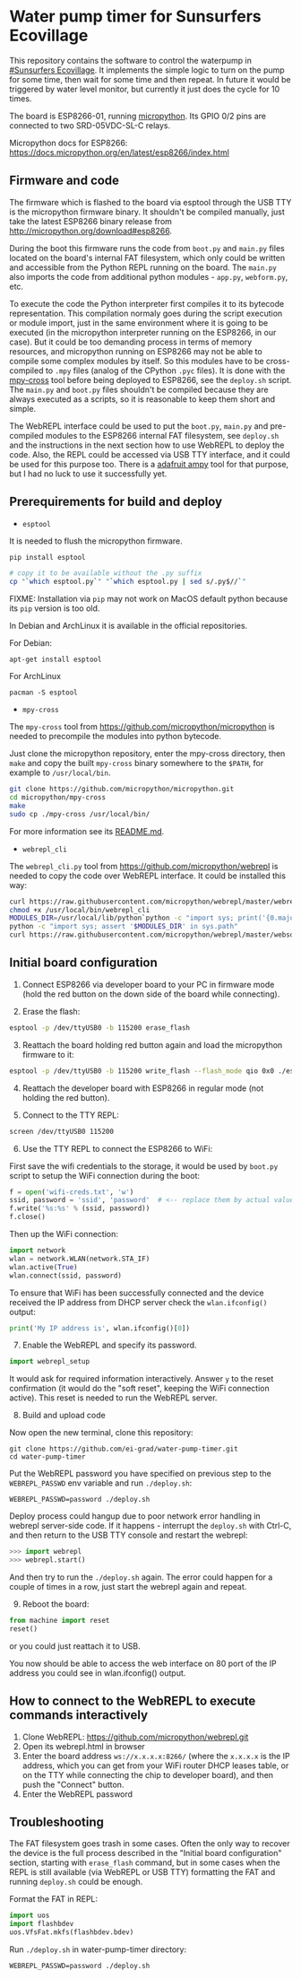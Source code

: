 Water pump timer for Sunsurfers Ecovillage
==========================================

This repository contains the software to control the waterpump in [#Sunsurfers
Ecovillage](http://sunsurfers.ru/projects/eco-village-georgia/). It implements
the simple logic to turn on the pump for some time, then wait for some time and
then repeat. In future it would be triggered by water level monitor, but
currently it just does the cycle for 10 times.

The board is ESP8266-01, running [micropython](http://micropython.org/). Its
GPIO 0/2 pins are connected to two SRD-05VDC-SL-C relays.

Micropython docs for ESP8266: https://docs.micropython.org/en/latest/esp8266/index.html

Firmware and code
-----------------

The firmware which is flashed to the board via esptool through the USB TTY is
the micropython firmware binary. It shouldn't be compiled manually, just take
the latest ESP8266 binary release from http://micropython.org/download#esp8266.

During the boot this firmware runs the code from `boot.py` and `main.py` files
located on the board's internal FAT filesystem, which only could be written and
accessible from the Python REPL running on the board. The `main.py` also
imports the code from additional python modules - `app.py`, `webform.py`, etc.

To execute the code the Python interpreter first compiles it to its bytecode
representation. This compilation normaly goes during the script execution or
module import, just in the same environment where it is going to be executed
(in the micropython interpreter running on the ESP8266, in our case).  But it
could be too demanding process in terms of memory resources, and micropython
running on ESP8266 may not be able to compile some complex modules by itself.
So this modules have to be cross-compiled to `.mpy` files (analog of the
CPython `.pyc` files). It is done with the
[mpy-cross](https://github.com/micropython/micropython/tree/master/mpy-cross)
tool before being deployed to ESP8266, see the `deploy.sh` script. The
`main.py` and `boot.py` files shouldn't be compiled because they are always
executed as a scripts, so it is reasonable to keep them short and simple.

The WebREPL interface could be used to put the `boot.py`, `main.py` and
pre-compiled modules to the ESP8266 internal FAT filesystem, see `deploy.sh`
and the instructions in the next section how to use WebREPL to deploy the code.
Also, the REPL could be accessed via USB TTY interface, and it could be used
for this purpose too. There is a [adafruit
ampy](https://github.com/adafruit/ampy) tool for that purpose, but I had no
luck to use it successfully yet.

Prerequirements for build and deploy
------------------------------------

* `esptool`

It is needed to flush the micropython firmware.

```bash
pip install esptool

# copy it to be available without the .py suffix
cp "`which esptool.py`" "`which esptool.py | sed s/.py$//`"
```

FIXME: Installation via `pip` may not work on MacOS default python because its
`pip` version is too old.

In Debian and ArchLinux it is available in the official repositories.

For Debian:

```
apt-get install esptool
```

For ArchLinux

```
pacman -S esptool
```

* `mpy-cross`

The `mpy-cross` tool from https://github.com/micropython/micropython is needed
to precompile the modules into python bytecode.

Just clone the micropython repository, enter the mpy-cross directory, then
`make` and copy the built `mpy-cross` binary somewhere to the `$PATH`, for
example to `/usr/local/bin`.

```bash
git clone https://github.com/micropython/micropython.git
cd micropython/mpy-cross
make
sudo cp ./mpy-cross /usr/local/bin/
```

For more information see its
[README.md](https://github.com/micropython/micropython/blob/master/mpy-cross/README.md).

* `webrepl_cli`

The `webrepl_cli.py` tool from https://github.com/micropython/webrepl is needed
to copy the code over WebREPL interface. It could be installed this way:

```bash
curl https://raw.githubusercontent.com/micropython/webrepl/master/webrepl_cli.py > /usr/local/bin/webrepl_cli
chmod +x /usr/local/bin/webrepl_cli
MODULES_DIR=/usr/local/lib/python`python -c "import sys; print('{0.major}.{0.minor}'.format(sys.version_info))"`/site-packages
python -c "import sys; assert '$MODULES_DIR' in sys.path"
curl https://raw.githubusercontent.com/micropython/webrepl/master/websocket_helper.py > "$MODULES_DIR/websocket_helper.py"
```

Initial board configuration
---------------------------

1. Connect ESP8266 via developer board to your PC in firmware mode (hold the
   red button on the down side of the board while connecting).

2. Erase the flash:

```bash
esptool -p /dev/ttyUSB0 -b 115200 erase_flash
```

3. Reattach the board holding red button again and load the micropython firmware to it:

```bash
esptool -p /dev/ttyUSB0 -b 115200 write_flash --flash_mode qio 0x0 ./esp8266-20180511-v1.9.4.bin
```

4. Reattach the developer board with ESP8266 in regular mode (not holding the red button).

5. Connect to the TTY REPL:

```bash
screen /dev/ttyUSB0 115200
```

6. Use the TTY REPL to connect the ESP8266 to WiFi:

First save the wifi credentials to the storage, it would be used by `boot.py`
script to setup the WiFi connection during the boot:

```python
f = open('wifi-creds.txt', 'w')
ssid, password = 'ssid', 'password'  # <-- replace them by actual values
f.write('%s:%s' % (ssid, password))
f.close()
```

Then up the WiFi connection:

```python
import network
wlan = network.WLAN(network.STA_IF)
wlan.active(True)
wlan.connect(ssid, password)
```

To ensure that WiFi has been successfully connected and the device received the
IP address from DHCP server check the `wlan.ifconfig()` output:

```python
print('My IP address is', wlan.ifconfig()[0])
```

7. Enable the WebREPL and specify its password.

```python
import webrepl_setup
```

It would ask for required information interactively. Answer `y` to the reset
confirmation (it would do the "soft reset", keeping the WiFi connection
active). This reset is needed to run the WebREPL server.

8. Build and upload code

Now open the new terminal, clone this repository:

```
git clone https://github.com/ei-grad/water-pump-timer.git
cd water-pump-timer
```

Put the WebREPL password you have specified on previous step to the
`WEBREPL_PASSWD` env variable and run `./deploy.sh`:

```
WEBREPL_PASSWD=password ./deploy.sh
```

Deploy process could hangup due to poor network error handling in webrepl
server-side code. If it happens - interrupt the `deploy.sh` with Ctrl-C, and
then return to the USB TTY console and restart the webrepl:

```python
>>> import webrepl
>>> webrepl.start()
```

And then try to run the `./deploy.sh` again. The error could happen for a
couple of times in a row, just start the webrepl again and repeat.

9. Reboot the board:

```python
from machine import reset
reset()
```

or you could just reattach it to USB.

You now should be able to access the web interface on 80 port of the IP address
you could see in wlan.ifconfig() output.

How to connect to the WebREPL to execute commands interactively
---------------------------------------------------------------

1. Clone WebREPL: https://github.com/micropython/webrepl.git
2. Open its webrepl.html in browser
3. Enter the board address `ws://x.x.x.x:8266/` (where the `x.x.x.x` is the IP
   address, which you can get from your WiFi router DHCP leases table, or on
   the TTY while connecting the chip to developer board), and then push the
   "Connect" button.
4. Enter the WebREPL password

Troubleshooting
---------------

The FAT filesystem goes trash in some cases. Often the only way to recover the
device is the full process described in the "Initial board configuration"
section, starting with `erase_flash` command, but in some cases when the REPL
is still available (via WebREPL or USB TTY) formatting the FAT and running
`deploy.sh` could be enough.

Format the FAT in REPL:

```python
import uos
import flashbdev
uos.VfsFat.mkfs(flashbdev.bdev)
```

Run `./deploy.sh` in water-pump-timer directory:

```
WEBREPL_PASSWD=password ./deploy.sh
```
